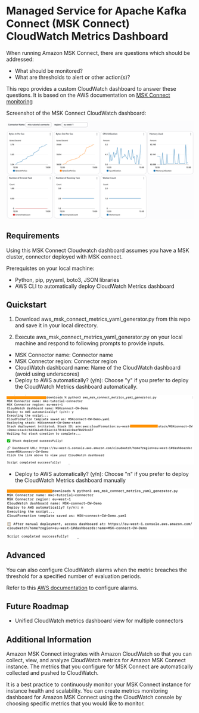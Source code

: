 # Managed Service for Apache Kafka Connect (MSK Connect) CloudWatch Metrics Dashboard

When running Amazon MSK Connect, there are questions which should be addressed:

* What should be monitored? 
* What are thresholds to alert or other action(s)?

This repo provides a custom CloudWatch dashboard to answer these questions.  It is based on the AWS documentation on [MSK Connect monitoring](https://docs.aws.amazon.com/msk/latest/developerguide/mkc-monitoring-overview.html)

Screenshot of the MSK Connect CloudWatch dashboard:
 
 ![Alt text](images/msk_connect_metrics_dashboard_screenshot.png)

## Requirements

Using this MSK Connect Cloudwatch dashboard assumes you have a MSK cluster, connector deployed with MSK connect. 

Prerequistes on your local machine:
-  Python, pip, pyyaml, boto3, JSON libraries
-  AWS CLI to automatically deploy CloudWatch Metrics dashboard

## Quickstart

1. Download aws_msk_connect_metrics_yaml_generator.py from this repo and save it in your local directory.

2. Execute aws_msk_connect_metrics_yaml_generator.py on your local machine and respond to following prompts to provide inputs.

-   MSK Connector name: Connector name
-   MSK Connector region: Connector region
-   CloudWatch dashboard name: Name of the CloudWatch dashboard (avoid using underscores)
-   Deploy to AWS automatically? (y/n): Choose "y" if you prefer to deploy the CloudWatch Metrics dashboard automatically.

![Alt text](images/python-exec-auto-deploy-y.png)



-   Deploy to AWS automatically? (y/n): Choose "n" if you prefer to deploy the CloudWatch Metrics dashboard manually

![Alt text](images/python-exec-auto-deploy-n.png)



## Advanced

You can also configure CloudWatch alarms when the metric breaches the threshold for a specified number of evaluation periods. 

Refer to this [AWS documentation](https://docs.aws.amazon.com/AmazonCloudWatch/latest/monitoring/ConsoleAlarms.html) to configure alarms.


## Future Roadmap

* Unified CloudWatch metrics dashboard view for multiple connectors


## Additional Information

Amazon MSK Connect integrates with Amazon CloudWatch so that you can collect, view, and analyze CloudWatch metrics for Amazon MSK Connect instance. The metrics that you configure for MSK Connect are automatically collected and pushed to CloudWatch.

It is a best practice to continuously monitor your MSK Connect instance for instance health and scalability. You can create metrics monitoring dashboard for Amazon MSK Connect using the CloudWatch console by choosing specific metrics that you would like to monitor. 

